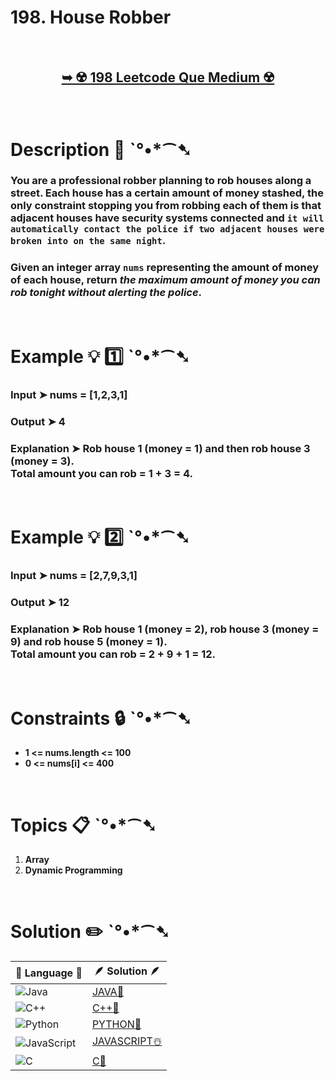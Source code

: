 # 198. House Robber

</br>

<h2 align="center"> 

<a href="https://leetcode.com/problems/house-robber/description/"><strong>➥ ☢️ 198 Leetcode Que Medium ☢️ </strong></a>
</h2>

</br> 

# Description 📜 ˋ°•*⁀➷

### You are a professional robber planning to rob houses along a street. Each house has a certain amount of money stashed, the only constraint stopping you from robbing each of them is that adjacent houses have security systems connected and `it will automatically contact the police if two adjacent houses were broken into on the same night`.

### Given an integer array `nums` representing the amount of money of each house, return *the maximum amount of money you can rob tonight without alerting the police*.


</br>

# Example 💡 1️⃣ ˋ°•*⁀➷

  ### Input ➤  nums = [1,2,3,1]

  ### Output ➤ 4

  ### Explanation  ➤ Rob house 1 (money = 1) and then rob house 3 (money = 3).</br> Total amount you can rob = 1 + 3 = 4.

</br>

# Example 💡 2️⃣ ˋ°•*⁀➷

  ### Input ➤ nums = [2,7,9,3,1]

  ### Output ➤ 12

  ### Explanation ➤ Rob house 1 (money = 2), rob house 3 (money = 9) and rob house 5 (money = 1). </br> Total amount you can rob = 2 + 9 + 1 = 12.

</br>

# Constraints 🔒 ˋ°•*⁀➷

- **1 <= nums.length <= 100**
- **0 <= nums[i] <= 400**

</br>

# Topics 📋 ˋ°•*⁀➷

1. **Array**
2. **Dynamic Programming**


</br>

# Solution ✏️ ˋ°•*⁀➷

| 📒 Language 📒  | 🪶 Solution 🪶 |
| ------------- | ------------- |
|  ![Java](https://img.shields.io/badge/java-%23ED8B00.svg?style=for-the-badge&logo=openjdk&logoColor=white)  | [JAVA🍁](https://github.com/Prakhar-002/LEETCODE/blob/main/%F0%9F%8E%AD%20LEVEL%20wise%20que%20with%20solution%20%F0%9F%8E%AF/%E2%98%A2%EF%B8%8F%20Medium%20198.%20House%20Robber%20%E2%98%83%EF%B8%8F%20%F0%9F%8D%81%20%F0%9F%8D%B0%20%F0%9F%8E%B2%20%F0%9F%92%96/%F0%9F%8D%81JAVA_198_HouseRobber.java) |
|  ![C++](https://img.shields.io/badge/c++-%2300599C.svg?style=for-the-badge&logo=c%2B%2B&logoColor=white)  | [C++🎲](https://github.com/Prakhar-002/LEETCODE/blob/main/%F0%9F%8E%AD%20LEVEL%20wise%20que%20with%20solution%20%F0%9F%8E%AF/%E2%98%A2%EF%B8%8F%20Medium%20198.%20House%20Robber%20%E2%98%83%EF%B8%8F%20%F0%9F%8D%81%20%F0%9F%8D%B0%20%F0%9F%8E%B2%20%F0%9F%92%96/%F0%9F%8E%B2CPP_198_HouseRobber.cpp)  |
|  ![Python](https://img.shields.io/badge/python-3670A0?style=for-the-badge&logo=python&logoColor=ffdd54)    | [PYTHON🍰](https://github.com/Prakhar-002/LEETCODE/blob/main/%F0%9F%8E%AD%20LEVEL%20wise%20que%20with%20solution%20%F0%9F%8E%AF/%E2%98%A2%EF%B8%8F%20Medium%20198.%20House%20Robber%20%E2%98%83%EF%B8%8F%20%F0%9F%8D%81%20%F0%9F%8D%B0%20%F0%9F%8E%B2%20%F0%9F%92%96/%F0%9F%8D%B0PYTHON_198_HouseRobber.py) |
| ![JavaScript](https://img.shields.io/badge/javascript-%23323330.svg?style=for-the-badge&logo=javascript&logoColor=%23F7DF1E)   | [JAVASCRIPT☃️](https://github.com/Prakhar-002/LEETCODE/blob/main/%F0%9F%8E%AD%20LEVEL%20wise%20que%20with%20solution%20%F0%9F%8E%AF/%E2%98%A2%EF%B8%8F%20Medium%20198.%20House%20Robber%20%E2%98%83%EF%B8%8F%20%F0%9F%8D%81%20%F0%9F%8D%B0%20%F0%9F%8E%B2%20%F0%9F%92%96/%E2%98%83%EF%B8%8FJAVASCRIPT_198_HouseRobber.js) |
|   ![C](https://img.shields.io/badge/c-%2300599C.svg?style=for-the-badge&logo=c&logoColor=white)   | [C💖](https://github.com/Prakhar-002/LEETCODE/blob/main/%F0%9F%8E%AD%20LEVEL%20wise%20que%20with%20solution%20%F0%9F%8E%AF/%E2%98%A2%EF%B8%8F%20Medium%20198.%20House%20Robber%20%E2%98%83%EF%B8%8F%20%F0%9F%8D%81%20%F0%9F%8D%B0%20%F0%9F%8E%B2%20%F0%9F%92%96/%F0%9F%92%96C_198_HouseRobber.c)  |

